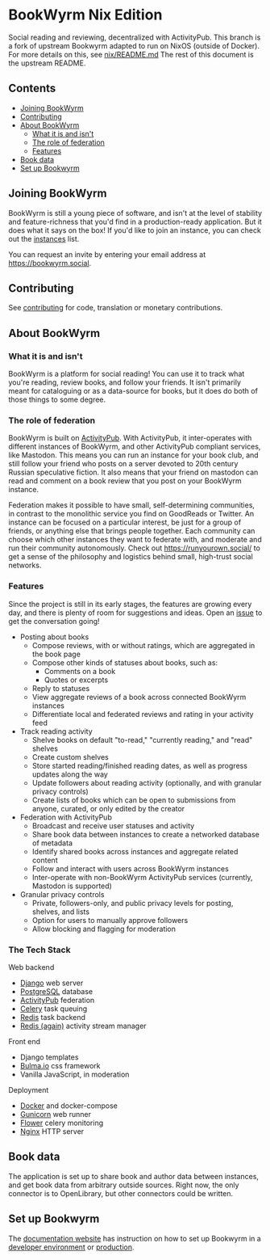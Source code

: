 # BookWyrm Nix Edition

Social reading and reviewing, decentralized with ActivityPub. This branch is a fork of upstream Bookwyrm adapted to run on NixOS (outside of Docker). For more details on this, see [nix/README.md](./nix/README.md) The rest of this document is the upstream README.

## Contents
- [Joining BookWyrm](#joining-bookwyrm)
- [Contributing](#contributing)
- [About BookWyrm](#about-bookwyrm)
    - [What it is and isn't](#what-it-is-and-isnt)
    - [The role of federation](#the-role-of-federation)
    - [Features](#features)
- [Book data](#book-data)
- [Set up Bookwyrm](#set-up-bookwyrm)

## Joining BookWyrm
BookWyrm is still a young piece of software, and isn't at the level of stability and feature-richness that you'd find in a production-ready application. But it does what it says on the box! If you'd like to join an instance, you can check out the [instances](https://docs.joinbookwyrm.com/instances.html) list.

You can request an invite by entering your email address at https://bookwyrm.social.


## Contributing
See [contributing](https://docs.joinbookwyrm.com/how-to-contribute.html) for code, translation or monetary contributions.

## About BookWyrm
### What it is and isn't
BookWyrm is a platform for social reading! You can use it to track what you're reading, review books, and follow your friends. It isn't primarily meant for cataloguing or as a data-source for books, but it does do both of those things to some degree.

### The role of federation
BookWyrm is built on [ActivityPub](http://activitypub.rocks/). With ActivityPub, it inter-operates with different instances of BookWyrm, and other ActivityPub compliant services, like Mastodon. This means you can run an instance for your book club, and still follow your friend who posts on a server devoted to 20th century Russian speculative fiction. It also means that your friend on mastodon can read and comment on a book review that you post on your BookWyrm instance.

Federation makes it possible to have small, self-determining communities, in contrast to the monolithic service you find on GoodReads or Twitter. An instance can be focused on a particular interest, be just for a group of friends, or anything else that brings people together. Each community can choose which other instances they want to federate with, and moderate and run their community autonomously. Check out https://runyourown.social/ to get a sense of the philosophy and logistics behind small, high-trust social networks.

### Features
Since the project is still in its early stages, the features are growing every day, and there is plenty of room for suggestions and ideas. Open an [issue](https://github.com/bookwyrm-social/bookwyrm/issues) to get the conversation going!
- Posting about books
    - Compose reviews, with or without ratings, which are aggregated in the book page
    - Compose other kinds of statuses about books, such as:
        - Comments on a book
        - Quotes or excerpts
    - Reply to statuses
    - View aggregate reviews of a book across connected BookWyrm instances
    - Differentiate local and federated reviews and rating in your activity feed
- Track reading activity
    - Shelve books on default "to-read," "currently reading," and "read" shelves
    - Create custom shelves
    - Store started reading/finished reading dates, as well as progress updates along the way
    - Update followers about reading activity (optionally, and with granular privacy controls)
    - Create lists of books which can be open to submissions from anyone, curated, or only edited by the creator
- Federation with ActivityPub
    - Broadcast and receive user statuses and activity
    - Share book data between instances to create a networked database of metadata
    - Identify shared books across instances and aggregate related content
    - Follow and interact with users across BookWyrm instances
    - Inter-operate with non-BookWyrm ActivityPub services (currently, Mastodon is supported)
- Granular privacy controls
    - Private, followers-only, and public privacy levels for posting, shelves, and lists
    - Option for users to manually approve followers
    - Allow blocking and flagging for moderation

### The Tech Stack
Web backend
- [Django](https://www.djangoproject.com/) web server
- [PostgreSQL](https://www.postgresql.org/) database
- [ActivityPub](https://activitypub.rocks/) federation
- [Celery](https://docs.celeryproject.org/) task queuing
- [Redis](https://redis.io/) task backend
- [Redis (again)](https://redis.io/) activity stream manager

Front end
- Django templates
- [Bulma.io](https://bulma.io/) css framework
- Vanilla JavaScript, in moderation

Deployment
- [Docker](https://www.docker.com/) and docker-compose
- [Gunicorn](https://gunicorn.org/) web runner
- [Flower](https://github.com/mher/flower) celery monitoring
- [Nginx](https://nginx.org/en/) HTTP server


## Book data
The application is set up to share book and author data between instances, and get book data from arbitrary outside sources. Right now, the only connector is to OpenLibrary, but other connectors could be written.

## Set up Bookwyrm
The [documentation website](https://docs.joinbookwyrm.com/) has instruction on how to set up Bookwyrm in a [developer environment](https://docs.joinbookwyrm.com/developer-environment.html) or [production](https://docs.joinbookwyrm.com/installing-in-production.html).
